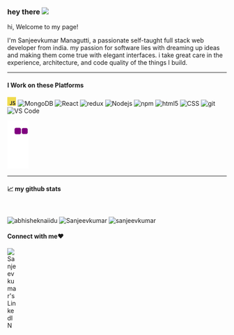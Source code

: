 ### hey there <img src="https://media.giphy.com/media/hvRJCLFzcasrR4ia7z/giphy.gif" width="25px">

hi, Welcome to my page!
<p > I'm Sanjeevkumar Managutti, a passionate self-taught full stack web developer from india. my passion for software lies with dreaming up ideas and making them come true with elegant interfaces. i take great care in the experience, architecture, and code quality of the things I build.</p1>



<hr>
<h4>I Work on these Platforms</h4>
<p>
<code><img height="20" src="https://raw.githubusercontent.com/github/explore/80688e429a7d4ef2fca1e82350fe8e3517d3494d/topics/javascript/javascript.png"></code>
<img alt="MongoDB" src="https://img.shields.io/badge/-MongoDB-13aa52?style=flat-square&logo=mongodb&logoColor=white" />
<img alt="React" src="https://img.shields.io/badge/-React-45b8d8?style=flat-square&logo=react&logoColor=white" />
<img alt="redux" src="https://img.shields.io/badge/-Redux-764ABC?style=flat-square&logo=redux&logoColor=white" />
<img alt="Nodejs" src="https://img.shields.io/badge/-Nodejs-43853d?style=flat-square&logo=Node.js&logoColor=white" />
<img alt="npm" src="https://img.shields.io/badge/-NPM-CB3837?style=flat-square&logo=npm&logoColor=white" />
<img alt="html5" src="https://img.shields.io/badge/-HTML5-E34F26?style=flat-square&logo=html5&logoColor=white" />
<img alt="CSS" src="https://img.shields.io/badge/-CSS-764ABC?style=flat-square&logo=CSS3&logoColor=white" />
<img alt="git" src="https://img.shields.io/badge/-Git-F05032?style=flat-square&logo=git&logoColor=white" />
<img alt="VS Code" src="https://img.shields.io/badge/-VS_Code-007ACC?style=flat-square&logo=visual-studio-code&logoColor=white" /> 
 </p>
 <img alt="contribution" src="https://github.com/Sanjeevkumar-woks/Sanjeevkumar-woks/blob/output/github-contribution-grid-snake.gif"/>
 <hr>
<h4>📈 my github stats</h4>
<br>
<p> <img src="https://github-readme-stats.vercel.app/api?username=Sanjeevkumar-woks&show_icons=true&theme=gotham" alt="abhisheknaiidu" />
<img src="https://github-readme-streak-stats.herokuapp.com/?user=Sanjeevkumar-woks&theme=radical" alt="Sanjeevkumar" /> 
<img src="https://github-readme-stats.vercel.app/api/top-langs/?username=Sanjeevkumar-woks&layout=compact&theme=radical&langs_count=6" alt="sanjeevkumar" />

<h4>Connect with me❤️</h4>
<a href="https://www.linkedin.com/in/sanjeevkumar-managutti-34187a207/">
  <img align="left" alt="Sanjeevkumar's LinkedIN" width="22px" src="https://raw.githubusercontent.com/peterthehan/peterthehan/master/assets/linkedin.svg" />
</a>
